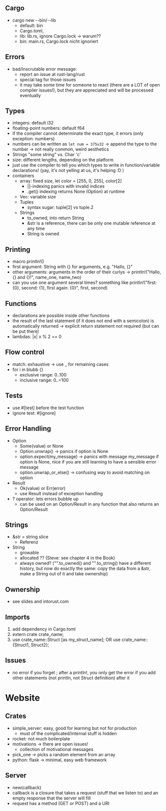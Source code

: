 Cargo
-----
- cargo new --bin/--lib
	- default: bin
	- Cargo.toml, 
	- lib: lib.rs, ignore Cargo.lock -> warum??
	- bin: main.rs, Cargo.lock nicht ignoriert

Errors
-----
- bad/inscrutable error message:
	- report an issue at rust-lang/rust
	- special tag for those issues
	- it may take some time for someone to react (there are a LOT of open compiler issues!), but they are appreciated and will be processed eventually

Types
-----
- integers: default i32
- floating-point numbers: default f64
- if the compiler cannot determinate the exact type, it errors (only exception: numbers)
- numbers can be written as `let num = 375u32` -> append the type to the number -> not really common, weird aesthetics
- Strings "some string" vs. Char 'c'
- size: different lengths, depending on the platform
- just use the compiler to tell you which types to write in function/variable declarations! (yay, it's not yelling at us, it's helping :D )
- containers
	- array: fixed size, let color = [255, 0, 255], color[2]
		- []-indexing panics with invalid indices
		- .get() indexing returns None (Option) at runtime
	- Vec<T>: variable size
	- Tuples
		- syntax sugar: tuple[2] vs tuple.2
	- Strings
		- to_owned, into return String
		- &str is a reference, there can be only one mutable reference at any time
		- String is owned

Printing
-------
- macro println!()
- first argument: String with {} for arguments, e.g. "Hallo, {}"
- other arguments: arguments in the order of their curlys -> println!("Hallo, {} and {}!", name_one, name_two)
- can you use one argument several times? something like println!("first: {0}, second: {1}, first again: {0}", first, second)

Functions
--------
- declarations are possible inside other functions
- the result of the last statement (if it does not end with a semicolon) is automatically returned -> explicit return statement not required (but can be put there)
- lambdas: |x| x % 2 == 0

Flow control
-----------
- match: exhaustive -> use _ for remaining cases
- for i in blubb {}
	- exclusive range: 0..100
	- inclusive range: 0..=100

Tests
-----
- use #[test] before the test function
- ignore test: #[ignore]

Error Handling
--------------
- Option
	- Some(value) or None
	- Option.unwrap() -> panics if option is None
	- option.expect(my_message) -> panics with message my_message if option is None, nice if you are still learning to have a sensible error message
	- option.unwrap_or_else() -> confusing way to avoid matching on option
- Result
	- Ok(value) or Err(error)
	- use Result instead of exception handling
- ? operator: lets errors bubble up
	- can be used on an Option/Result in any function that also returns an Option/Result

Strings
-------
- &str = string slice
	- Referenz
- String
	- growable
	- allocated ?? (Steve: see chapter 4 in the Book)
	- always owned? ("".to_owned() and "".to_string() have a different history, but now do exactly the same: copy the data from a &str, make a String out of it and take ownership)

Ownership
--------
- see slides and intorust.com

Imports
------
1. add dependency in Cargo.toml
2. extern crate crate_name;
3. use crate_name::Struct [as my_struct_name]; OR use crate_name::{Struct1, Struct2};


Issues
-----
- no error if you forget ; after a println!, you only get the error if you add other statements (not println, not Struct definition) after it



Website
=======

Crates
------
- simple_server: easy, good for learning but not for production
	- must of the complicated/internal stuff is hidden
- rocket: not much boilerplate
- motivations -> there are open issues!
	- collection of motivational messages
- pick_one -> picks a random element from an array
- python: flask -> minimal, easy web framework

Server
-----
- new(callback)
- callback is a closure that takes a request (stuff that we listen to) and an empty response that the server will fill
- request has a method (GET or POST) and a URI

